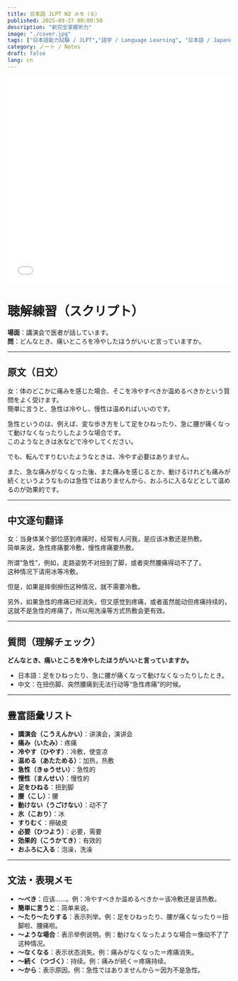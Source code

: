 ```yaml
---
title: 日本語 JLPT N2 メモ（６）
published: 2025-09-27 00:00:50
description: "新完全掌握听力"
image: "./cover.jpg"
tags: ["日本語能力試験 / JLPT","語学 / Language Learning", "日本語 / Japanese","中国語 / Chinese"]
category: ノート / Notes
draft: false
lang: cn 
---
```



<iframe width="100%" height="468" src="//player.bilibili.com/player.html?isOutside=true&aid=259686874&bvid=BV1za411d7Yu&cid=810047177&p=56" crolling="no" border="0" frameborder="no" framespacing="0" allowfullscreen="true"></iframe>

# 聴解練習（スクリプト）  
**場面**：講演会で医者が話しています。  
**問**：どんなとき、痛いところを冷やしたほうがいいと言っていますか。

---

## 原文（日文）
女：体のどこかに痛みを感じた場合、そこを冷やすべきか温めるべきかという質問をよく受けます。  
簡単に言うと、急性は冷やし、慢性は温めればいいのです。  

急性というのは、例えば、変な歩き方をして足をひねったり、急に腰が痛くなって動けなくなったりしたような場合です。  
このようなときは氷などで冷やしてください。  

でも、転んですりむいたようなときは、冷やす必要はありません。  

また、急な痛みがなくなった後、また痛みを感じるとか、動けるけれども痛みが続くというようなものは急性ではありませんから、おふろに入るなどとして温めるのが効果的です。  

---

## 中文逐句翻译
女：当身体某个部位感到疼痛时，经常有人问我，是应该冰敷还是热敷。  
简单来说，急性疼痛要冷敷，慢性疼痛要热敷。  

所谓“急性”，例如，走路姿势不对扭到了脚，或者突然腰痛得动不了了。  
这种情况下请用冰等冷敷。  

但是，如果是摔倒擦伤这种情况，就不需要冷敷。  

另外，如果急性的疼痛已经消失，但又感觉到疼痛，或者虽然能动但疼痛持续的，这就不是急性的疼痛了，所以用洗澡等方式热敷会更有效。  

---

## 質問（理解チェック）  
**どんなとき、痛いところを冷やしたほうがいいと言っていますか。**  
- 日本語：足をひねったり、急に腰が痛くなって動けなくなったりしたとき。  
- 中文：在扭伤脚、突然腰痛到无法行动等“急性疼痛”的时候。  

---

## 豊富語彙リスト
- **講演会（こうえんかい）**：讲演会，演讲会  
- **痛み（いたみ）**：疼痛  
- **冷やす（ひやす）**：冷敷，使变凉  
- **温める（あたためる）**：加热，热敷  
- **急性（きゅうせい）**：急性的  
- **慢性（まんせい）**：慢性的  
- **足をひねる**：扭到脚      
- **腰（こし）**：腰  
- **動けない（うごけない）**：动不了  
- **氷（こおり）**：冰  
- **すりむく**：擦破皮  
- **必要（ひつよう）**：必要，需要  
- **効果的（こうかてき）**：有效的  
- **おふろに入る**：泡澡，洗澡  

---

## 文法・表現メモ
- **〜べき**：应该……。例：冷やすべきか温めるべきか＝该冷敷还是该热敷。  
- **簡単に言うと**：简单来说。  
- **〜たり〜たりする**：表示列举。例：足をひねったり、腰が痛くなったり＝扭脚啦、腰痛啦。  
- **〜ような場合**：表示举例说明。例：動けなくなったような場合＝像动不了了这种情况。  
- **〜なくなる**：表示状态消失。例：痛みがなくなった＝疼痛消失。  
- **〜続く（つづく）**：持续。例：痛みが続く＝疼痛持续。  
- **〜から**：表示原因。例：急性ではありませんから＝因为不是急性。  

